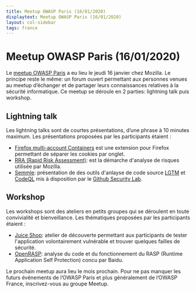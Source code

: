 ```yaml
---
title: Meetup OWASP Paris (16/01/2020)
displaytext: Meetup OWASP Paris (16/01/2020)
layout: col-sidebar
tags: france
---
```


# Meetup OWASP Paris (16/01/2020)

Le [meetup OWASP Paris](https://www.meetup.com/owasp-france/events/267659849/) a eu lieu le jeudi 16 janvier chez Mozilla. Le principe reste le même: un forum ouvert permettant aux personnes venues au meetup d’échanger et de partager leurs connaissances relatives à la sécurité informatique. Ce meetup se déroule en 2 parties: lightning talk puis workshop.

## Lightning talk

Les lightning talks sont de courtes présentations, d’une phrase à 10 minutes maximum. Les présentations proposées par les participants étaient :

* [Firefox multi-account Containers](https://addons.mozilla.org/en-US/firefox/addon/multi-account-containers/) est une extension pour Firefox permettant de séparer les cookies par onglet.
* [RRA (Rapid Risk Assessment)](https://infosec.mozilla.org/guidelines/risk/rapid_risk_assessment.html): est la démarche d'analyse de risques utilisée par Mozilla.
* [Semmle](https://semmle.com/): présentation de des outils d'anlayse de code source [LGTM](https://semmle.com/lgtm) et [CodeQL](https://securitylab.github.com/tools/codeql) mis à disposition par le [Github Security Lab](https://securitylab.github.com/).

## Workshop

Les workshops sont des ateliers en petits groupes qui se déroulent en toute convivialité et bienveillance. Les thématiques proposées par les participants étaient :

* [Juice Shop](https://owasp.org/www-project-juice-shop/): atelier de découverte permettant aux participants de tester l'application volontairement vulnérable et trouver quelques failles de sécurité.
* [OpenRASP](https://github.com/baidu/openrasp): analyse du code et du fonctionnement du RASP (Runtime Application Self Protection) concu par Baidu.

Le prochain meetup aura lieu le mois prochain. Pour ne pas manquer les futurs événements de l’OWASP Paris et plus généralement de l’OWASP France, inscrivez-vous au groupe Meetup.

